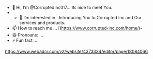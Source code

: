 - 👋 Hi, I’m @CorruptedInc017... Its nice to meet You.
- - 👀 I’m interested in ..Introducing You to Corrupted Inc and Our services and products.
- 📫 How to reach me ... [(https://www.corrupted-inc.com/home/)-
-  😄 Pronouns: ...
- ⚡ Fun fact: ...

<!---
CorruptedInc017/CorruptedInc017 is a ✨ special ✨ repository because its `README.md` (this file) appears on your GitHub profile.
You can click the Preview link to take a look at your changes.
--->
[
](https://www.webador.com/v2/website/4373334/editor/page/18084066)https://www.webador.com/v2/website/4373334/editor/page/18084066
